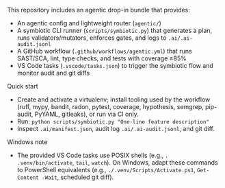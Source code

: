This repository includes an agentic drop-in bundle that provides:

- An agentic config and lightweight router (`agentic/`)
- A symbiotic CLI runner (`scripts/symbiotic.py`) that generates a plan, runs validators/mutators, enforces gates, and logs to `.ai/.ai-audit.jsonl`
- A GitHub workflow (`.github/workflows/agentic.yml`) that runs SAST/SCA, lint, type checks, and tests with coverage ≥85%
- VS Code tasks (`.vscode/tasks.json`) to trigger the symbiotic flow and monitor audit and git diffs

Quick start

- Create and activate a virtualenv; install tooling used by the workflow (ruff, mypy, bandit, radon, pytest, coverage, hypothesis, semgrep, pip-audit, PyYAML, gitleaks), or run via CI only.
- Run: `python scripts/symbiotic.py "One-line feature description"`
- Inspect `.ai/manifest.json`, audit log `.ai/.ai-audit.jsonl`, and git diff.

Windows note

- The provided VS Code tasks use POSIX shells (e.g., `. .venv/bin/activate`, `tail`, `watch`). On Windows, adapt these commands to PowerShell equivalents (e.g., `./.venv/Scripts/Activate.ps1`, `Get-Content -Wait`, scheduled git diff).

